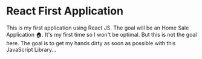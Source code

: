 # React First Application  

This is my first application using React JS. The goal will be an Home Sale Application 🏠. It's my first time so I won't be optimal. But this is not the goal here. The goal is to get my hands dirty as soon as possible with this JavaScript Library...